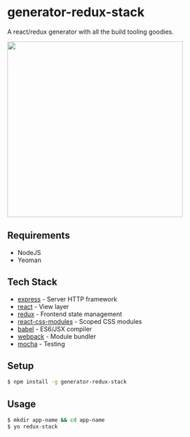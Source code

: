 # generator-redux-stack

A react/redux generator with all the build tooling goodies.

<img src='https://www.dropbox.com/s/r3q2da52xbihpyq/octopus.jpg?raw=1' width='400px'>

## Requirements

+ NodeJS
+ Yeoman

## Tech Stack

* [express](http://expressjs.com/) - Server HTTP framework
* [react](https://facebook.github.io/react/) - View layer
* [redux](https://github.com/reactjs/redux) - Frontend state management
* [react-css-modules](https://github.com/gajus/react-css-modules) - Scoped CSS modules
* [babel](https://babeljs.io/) - ES6/JSX compiler
* [webpack](https://webpack.github.io/) - Module bundler
* [mocha](https://mochajs.org/) - Testing

## Setup

```sh
$ npm install -g generator-redux-stack
```

## Usage

```sh
$ mkdir app-name && cd app-name
$ yo redux-stack
```
